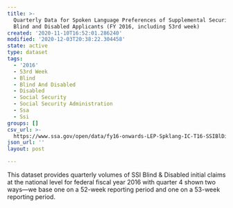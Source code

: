 ```yaml
---
title: >-
  Quarterly Data for Spoken Language Preferences of Supplemental Security Income
  Blind and Disabled Applicants (FY 2016, including 53rd week)
created: '2020-11-10T16:52:01.286240'
modified: '2020-12-03T20:38:22.304458'
state: active
type: dataset
tags:
  - '2016'
  - 53rd Week
  - Blind
  - Blind And Disabled
  - Disabled
  - Social Security
  - Social Security Administration
  - Ssa
  - Ssi
groups: []
csv_url: >-
  https://www.ssa.gov/open/data/fy16-onwards-LEP-Spklang-IC-T16-SSIBlDib-Qtrly-53rdweek.csv
json_url: ''
layout: post

---
```

This dataset provides quarterly volumes of SSI Blind & Disabled initial claims at the national level for federal fiscal year 2016 with quarter 4 shown two ways—we base one on a 52-week reporting period and one on a 53-week reporting period.
